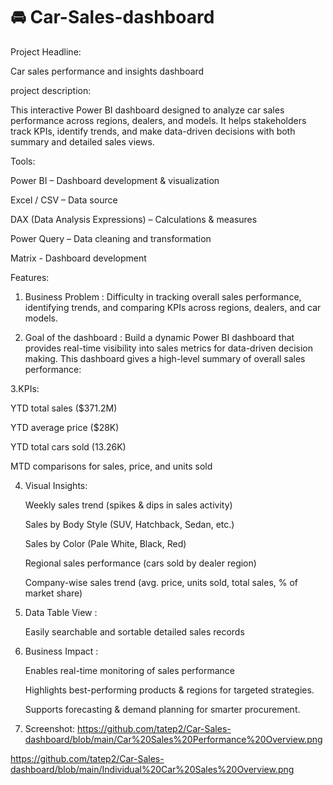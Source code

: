 # 🚘 Car-Sales-dashboard

Project Headline:

Car sales performance and insights dashboard

project description: 

This interactive Power BI dashboard designed to analyze car sales performance across regions, dealers, and models.
It helps stakeholders track KPIs, identify trends, and make data-driven decisions with both summary and detailed sales views.

Tools:

Power BI – Dashboard development & visualization

Excel / CSV – Data source

DAX (Data Analysis Expressions) – Calculations & measures

Power Query – Data cleaning and transformation

Matrix - Dashboard development

Features:

1. Business Problem : Difficulty in tracking overall sales performance, identifying trends, and comparing KPIs across regions, dealers, and car models.

2. Goal of the dashboard : Build a dynamic Power BI dashboard that provides real-time visibility into sales metrics for data-driven decision making.
   This dashboard gives a high-level summary of overall sales performance:

3.KPIs:

   YTD total sales ($371.2M)
  
   YTD average price ($28K)
  
   YTD total cars sold (13.26K)
  
   MTD comparisons for sales, price, and units sold

4. Visual Insights:

     Weekly sales trend (spikes & dips in sales activity)

     Sales by Body Style (SUV, Hatchback, Sedan, etc.)
  
     Sales by Color (Pale White, Black, Red)
  
     Regional sales performance (cars sold by dealer region) 
  
     Company-wise sales trend (avg. price, units sold, total sales, % of market share)

5. Data Table View :

    Easily searchable and sortable detailed sales records

6. Business Impact :

   Enables real-time monitoring of sales performance
   
   Highlights best-performing products & regions for targeted strategies.
   
   Supports forecasting & demand planning for smarter procurement.

7. Screenshot:
  https://github.com/tatep2/Car-Sales-dashboard/blob/main/Car%20Sales%20Performance%20Overview.png
  
  https://github.com/tatep2/Car-Sales-dashboard/blob/main/Individual%20Car%20Sales%20Overview.png

   
   
